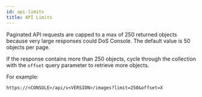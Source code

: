 ```yaml
---
id: api-limits
title: API Limits
---
```


Paginated API requests are capped to a max of 250 returned objects because very large responses could DoS Console. The default value is 50 objects per page.


If the response contains more than 250 objects, cycle through the collection with the `offset` query parameter to retrieve more objects.

For example:

```
https://<CONSOLE>/api/v<VERSION>/images?limit=250&offset=X
```

